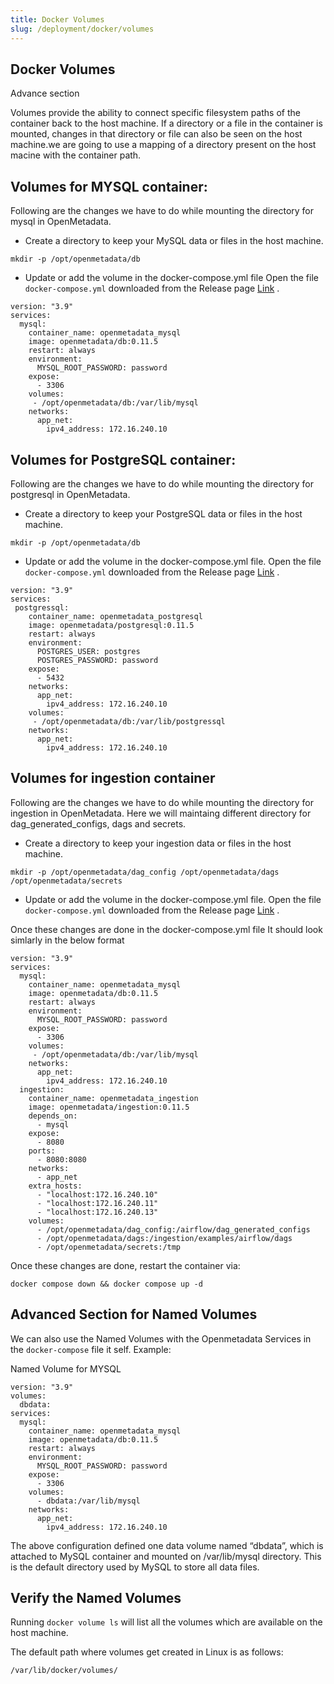 ```yaml
---
title: Docker Volumes
slug: /deployment/docker/volumes
---
```

## Docker Volumes
Advance section

Volumes provide the ability to connect specific filesystem paths of the container back to the host machine. If a directory or a file in the container is mounted, changes in that directory  or file can also be seen on the host machine.we are going to use a mapping of a directory present on the host macine with the container path.

## Volumes for MYSQL container:
Following are the changes we have to do while mounting the directory for mysql in OpenMetadata.
- Create a directory to keep your MySQL data or files in the host machine.
```commandline
mkdir -p /opt/openmetadata/db
```
- Update or add the volume in the docker-compose.yml file
Open the file `docker-compose.yml` downloaded from the Release page [Link](https://github.com/open-metadata/OpenMetadata/releases/download/0.11.5-release/docker-compose.yml) .

```commandline
version: "3.9"
services:
  mysql:
    container_name: openmetadata_mysql
    image: openmetadata/db:0.11.5
    restart: always
    environment:
      MYSQL_ROOT_PASSWORD: password
    expose:
      - 3306
    volumes:
     - /opt/openmetadata/db:/var/lib/mysql
    networks:
      app_net:
        ipv4_address: 172.16.240.10
```
## Volumes for PostgreSQL container:
Following are the changes we have to do while mounting the directory for postgresql in OpenMetadata.
- Create a directory to keep your PostgreSQL data or files in the host machine.
```commandline
mkdir -p /opt/openmetadata/db
```
- Update or add the volume in the docker-compose.yml file.
Open the file `docker-compose.yml` downloaded from the Release page [Link](https://github.com/open-metadata/OpenMetadata/releases/download/0.11.5-release/docker-compose.yml) .

```commandline
version: "3.9"
services:
 postgressql:
    container_name: openmetadata_postgresql
    image: openmetadata/postgresql:0.11.5
    restart: always
    environment:
      POSTGRES_USER: postgres
      POSTGRES_PASSWORD: password
    expose:
      - 5432
    networks:
      app_net:
        ipv4_address: 172.16.240.10
    volumes:
     - /opt/openmetadata/db:/var/lib/postgressql
    networks:
      app_net:
        ipv4_address: 172.16.240.10
```

## Volumes for ingestion container
Following are the changes we have to do while mounting the directory for ingestion in OpenMetadata. Here we will maintaing different directory for dag_generated_configs, dags and secrets.
- Create a directory to keep your ingestion data or files in the host machine.
```commandline
mkdir -p /opt/openmetadata/dag_config /opt/openmetadata/dags /opt/openmetadata/secrets
```
- Update or add the volume in the docker-compose.yml file.
Open the file `docker-compose.yml` downloaded from the Release page [Link](https://github.com/open-metadata/OpenMetadata/releases/download/0.11.5-release/docker-compose.yml) .

Once these changes are done in the docker-compose.yml file It should look simlarly in the below format

```commandline
version: "3.9"
services:
  mysql:
    container_name: openmetadata_mysql
    image: openmetadata/db:0.11.5
    restart: always
    environment:
      MYSQL_ROOT_PASSWORD: password
    expose:
      - 3306
    volumes:
     - /opt/openmetadata/db:/var/lib/mysql
    networks:
      app_net:
        ipv4_address: 172.16.240.10
  ingestion:
    container_name: openmetadata_ingestion
    image: openmetadata/ingestion:0.11.5
    depends_on:
      - mysql
    expose:
      - 8080
    ports:
      - 8080:8080
    networks:
      - app_net
    extra_hosts:
      - "localhost:172.16.240.10"
      - "localhost:172.16.240.11"
      - "localhost:172.16.240.13"
    volumes:
      - /opt/openmetadata/dag_config:/airflow/dag_generated_configs
      - /opt/openmetadata/dags:/ingestion/examples/airflow/dags
      - /opt/openmetadata/secrets:/tmp
```

Once these changes are done, restart the container via:

```commandline
docker compose down && docker compose up -d
```

## Advanced Section for Named Volumes
We can also use the Named Volumes with the Openmetadata Services in the `docker-compose` file it self.
Example: 

Named Volume for MYSQL
```commandline
version: "3.9"
volumes:
  dbdata:
services:
  mysql:
    container_name: openmetadata_mysql
    image: openmetadata/db:0.11.5
    restart: always
    environment:
      MYSQL_ROOT_PASSWORD: password
    expose:
      - 3306
    volumes:
      - dbdata:/var/lib/mysql
    networks:
      app_net:
        ipv4_address: 172.16.240.10
```

The above configuration defined one data volume named “dbdata”, which is attached to MySQL container and mounted on /var/lib/mysql directory. This is the default directory used by MySQL to store all data files.


## Verify the Named Volumes

Running `docker volume ls` will list all the volumes which are available on the host machine.

The default path where volumes get created in Linux is as follows:

```commandline
/var/lib/docker/volumes/
```
